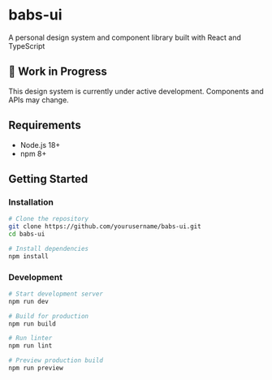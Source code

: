 # babs-ui

A personal design system and component library built with React and TypeScript

## 🚧 Work in Progress

This design system is currently under active development. Components and APIs may change.

## Requirements

- Node.js 18+
- npm 8+

## Getting Started

### Installation

```bash
# Clone the repository
git clone https://github.com/yourusername/babs-ui.git
cd babs-ui

# Install dependencies
npm install
```

### Development

```bash
# Start development server
npm run dev

# Build for production
npm run build

# Run linter
npm run lint

# Preview production build
npm run preview
```
